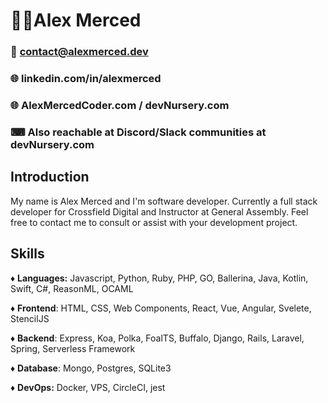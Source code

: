 # 👨‍🦱Alex Merced
### 📧 contact@alexmerced.dev
### 🌐 linkedin.com/in/alexmerced
### 🌐 AlexMercedCoder.com / devNursery.com
### ⌨ Also reachable at Discord/Slack communities at devNursery.com

## Introduction

My name is Alex Merced and I'm software developer. Currently a full stack developer for Crossfield Digital and Instructor at General Assembly. Feel free to contact me to consult or assist with your development project.

## Skills

♦ **Languages:** Javascript, Python, Ruby, PHP, GO, Ballerina, Java, Kotlin, Swift, C#, ReasonML, OCAML

♦ **Frontend**: HTML, CSS, Web Components, React, Vue, Angular, Svelete, StencilJS

♦ **Backend**: Express, Koa, Polka, FoalTS, Buffalo, Django, Rails, Laravel, Spring, Serverless Framework

♦ **Database**: Mongo, Postgres, SQLite3

♦ **DevOps:** Docker, VPS, CircleCI, jest
